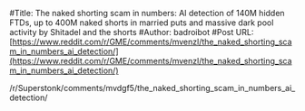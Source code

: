 #Title: The naked shorting scam in numbers: AI detection of 140M hidden FTDs, up to 400M naked shorts in married puts and massive dark pool activity by Shitadel and the shorts
#Author: badroibot
#Post URL: [https://www.reddit.com/r/GME/comments/mvenzl/the_naked_shorting_scam_in_numbers_ai_detection/](https://www.reddit.com/r/GME/comments/mvenzl/the_naked_shorting_scam_in_numbers_ai_detection/)


/r/Superstonk/comments/mvdgf5/the_naked_shorting_scam_in_numbers_ai_detection/
